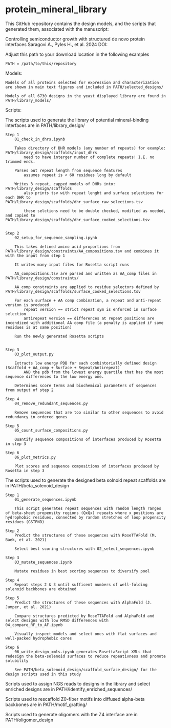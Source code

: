 # protein_mineral_library

This GitHub repository contains the design models, and the scripts that generated them, associated with the manuscript:

Controlling semiconductor growth with structured de novo protein interfaces
Saragovi A., Pyles H., et al. 2024
DOI: 


Adjust this path to your download location in the following examples

	PATH = /path/to/this/repository

Models:

	Models of all proteins selected for expression and characterization are shown in main text figures and included in PATH/selected_designs/

	Models of all 6730 designs in the yeast displayed library are found in PATH/library_models/

Scripts:

The scripts used to generate the library of potential mineral-binding interfaces are in PATH/library_design/

	Step 1
		01_check_in_dhrs.ipynb 
		
		Takes directory of DHR models (any number of repeats) for example: PATH/library_design/scaffolds/input_dhrs
			need to have interger number of complete repeats! I.E. no trimmed ends. 

		Parses out repeat length from sequence features
			assumes repeat is < 60 residues long by default

		Writes 3 repeat, capped models of DHRs into: PATH/library_design/scaffolds
			also prints tsv with repeat lenght and surface selections for each DHR to PATH/library_design/scaffolds/dhr_surface_raw_selections.tsv

			these selctions need to be double checked, modified as needed, and copied to PATH/library_design/scaffolds/dhr_surface_cooked_selections.tsv


	Step 2
		02_setup_for_sequence_sampling.ipynb
		
		This takes defined amino acid proportions from PATH/library_design/constraints/AA_compositions.tsv and combines it with the input from step 1

		It writes many input files for Rosetta script runs

		AA_compositions.tsv are parsed and written as AA_comp files in PATH/library_design/constraints/

		AA comp constraints are applied to residue selectors defined by PATH/library_design/scaffolds/surface_cooked_selections.tsv

		For each surface + AA comp combination, a repeat and anti-repeat version is produced
			repeat version == strict repeat sym is enforced in surface selection
			antirepeat version == differences at repeat positions are incendized with additional AA comp file (a penalty is applied if same residues is at same position)

		Run the newly generated Rosetta scripts


	Step 3
		03_plot_output.py

		Extracts low energy PDB for each combintorially defined design (Scaffold + AA_comp + Surface + Repeat/Antirepeat) 
			AND the pdb from the lowest energy quartile that has the most sequence differences to the low energy one. 

		Determines score terms and biochemical parameters of sequences from output of step 2

	Step 4
		04_remove_redundant_sequences.py

		Remove sequences that are too similar to other sequences to avoid redundancy in ordered genes

	Step 5
		05_count_surface_compositions.py

		Quantify sequence compositions of interfaces produced by Rosetta in step 3

	Step 6
		06_plot_metrics.py

		Plot scores and sequence compositions of interfaces produced by Rosetta in step 3


The scripts used to generate the designed beta solnoid repeat scaffolds are in PATH/beta_solenoid_design

	Step 1
		01_generate_sequences.ipynb

		This script generates repeat sequences with random length ranges of beta-sheet propensity regions (QxQx) repeats where x positions are hydrophobic residues, connected by random stretches of loop propensity residues (GSTPND)

	Step 2
		Predict the structures of these sequences with RoseTTAFold (M. Baek, et al. 2021)

		Select best scoring structures with 02_select_sequences.ipynb

	Step 3
		03_mutate_sequences.ipynb

		Mutate residues in best scoring sequences to diversify pool

	Step 4
		Repeat steps 2 & 3 until sufficent numbers of well-folding solenoid backbones are obtained
	
	Step 5
		Predict the structures of these sequences with AlphaFold (J. Jumper, et al. 2021)

		Compare structures predicted by RoseTTAFold and AlphaFold and select designs with low RMSD differences with 04_compare_RF_to_AF.ipynb

		Visually inspect models and select ones with flat surfaces and well-packed hydrophobic cores

	Step 6
		06_write_design_xmls.ipynb generates RosettaScript XMLs that redesign the beta-solenoid surfaces to reduce repeativness and promote solubility

		See PATH/beta_solenoid_design/scaffold_surface_design/ for the design scripts used in this study

Scripts used to assign NGS reads to designs in the library and select enriched designs are in PATH/identify_enriched_sequences/

Scripts used to rescaffold Z0-fiber motifs into diffused alpha-beta backbones are in PATH/motif_grafting/

Scripts used to generate oligomers with the Z4 interface are in PATH/oligomer_design
